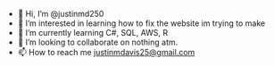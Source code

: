 - 👋 Hi, I’m @justinmd250
- 👀 I’m interested in learning how to fix the website im trying to make
- 🌱 I’m currently learning C#, SQL, AWS, R
- 💞️ I’m looking to collaborate on nothing atm.
- 📫 How to reach me justinmdavis25@gmail.com

<!---
justinmd250/justinmd250 is a ✨ special ✨ repository because its `README.md` (this file) appears on your GitHub profile.
You can click the Preview link to take a look at your changes.
--->
